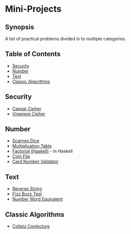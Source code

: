 # Mini-Projects

## Synopsis
A list of practical problems divided in to multiple categories.

## Table of Contents
- [Security](#security)
- [Number](#number)
- [Text](#text)
- [Classic Algorithms](#classic-algorithms)


Security
---------
* [Caesar Cipher](src/CaesarCipher.java)  
* [Vigenere Cipher](src/VigenereCipher.java)  

Number
---------
* [Scarnes Dice](src/ScarnesDice.java)  
* [Multiplication Table](src/MultiplicationTable.java)  
* [Factorial (Haskell)](src/Factorial.hs)  - In Haskell
* [Coin Flip](src/CoinFlip.java)  
* [Card Number Validator](src/CardNumberValidator.java)  

Text
---------
* [Reverse String](src/ReverseString.java)  
* [Fizz Buzz Test](src/FizzBuzzTest.java)  
* [Number Word Equivalent](src/NumberWordEquivalent.java)

Classic Algorithms
---------
* [Collatz Conjecture](src/CollatzConjecture.java)  